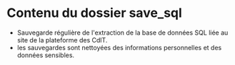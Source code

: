 # Contenu du dossier save_sql

- Sauvegarde régulière de l'extraction de la base de données SQL liée au site de la plateforme des CdlT.
- les sauvegardes sont nettoyées des informations personnelles et des données sensibles.
